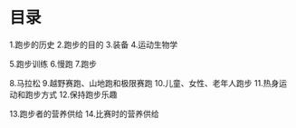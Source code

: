 # 目录
1.跑步的历史
2.跑步的目的
3.装备
4.运动生物学

5.跑步训练
6.慢跑
7.跑步

8.马拉松
9.越野赛跑、山地跑和极限赛跑
10.儿童、女性、老年人跑步
11.热身运动和跑步方式
12.保持跑步乐趣

13.跑步者的营养供给
14.比赛时的营养供给